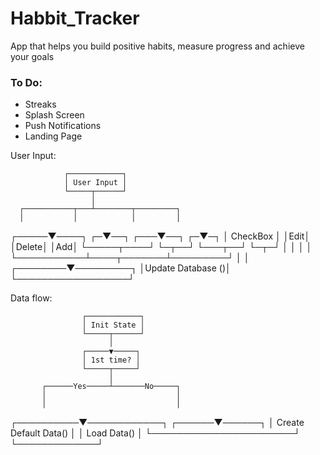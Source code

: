 # Habbit_Tracker

App that helps you build positive habits, measure progress and achieve your goals

### To Do:

- Streaks
- Splash Screen
- Push Notifications
- Landing Page


User Input:

                ┌────────────┐
                │ User Input │
                └─────┬──────┘
                      │
      ┌───────────┬───┴────────┬─────────┐
      │           │            │         │
┌─────▼────┐    ┌─▼──┐     ┌───▼──┐    ┌─▼─┐
│ CheckBox │    │Edit│     │Delete│    │Add│
└─────┬────┘    └─┬──┘     └───┬──┘    └─┬─┘
      │           │            │         │
      └───────────┴────┬───────┴─────────┘
                       │
                       │
              ┌────────▼─────────┐
              │Update Database ()│
              └──────────────────┘

Data flow:

                    ┌────────────┐
                    │ Init State │
                    └─────┬──────┘
                          │
                    ┌─────▼─────┐
                    │ 1st time? │
                    └─────┬─────┘
                          │
           ┌──────Yes─────┴───────No─────┐
           │                             │
           │                             │
┌──────────▼────────────┐           ┌──────▼──────┐
│ Create Default Data() │           │ Load Data() │
└───────────────────────┘           └─────────────┘

